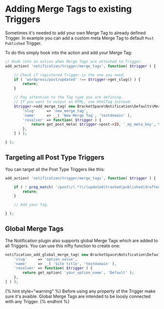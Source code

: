 # Adding Merge Tags to existing Triggers

Sometimes it's needed to add your own Merge Tag to already defined Trigger. In example you can add a custom meta Merge Tag to default `Post Published` Trigger.

To do this simply hook into the action and add your Merge Tag:

```php
// Hook into an action when Merge Tags are attached to Trigger.
add_action( 'notification/trigger/merge_tags', function( $trigger ) {

	// Check if registered Trigger is the one you need.
	if ( 'wordpress/post/updated' !== $trigger->get_slug() ) {
		return;
	}

	// Pay attention to the Tag type you are defining.
	// If you want to output an HTML, use HtmlTag instead.
	$trigger->add_merge_tag( new BracketSpace\Notification\Defaults\MergeTag\StringTag( [
		'slug'     => 'new_merge_tag',
		'name'     => __( 'New Merge Tag', 'textdomain' ),
		'resolver' => function( $trigger ) {
			return get_post_meta( $trigger->post->ID, '_my_meta_key', true );
		},
	] ) );

} );
```

## Targeting all Post Type Triggers

You can target all the Post Type Triggers like this:

```php
add_action( 'notification/trigger/merge_tags', function( $trigger ) {

	if ( ! preg_match( '/post\/(.*)\/(updated|trashed|published|drafted|added|pending|scheduled)/', $trigger->get_slug() )
		return;
	}

	// Add your Tag.

} );
```

## Global Merge Tags

The Notification plugin also supports global Merge Tags which are added to all Triggers. You can use this nifty function to create one:

```php
notification_add_global_merge_tag( new BracketSpace\Notification\Defaults\MergeTag\StringTag( [
	'slug'     => 'option_value',
	'name'     => __( 'Site title', 'textdomain' ),
	'resolver' => function( $trigger ) {
		return get_option( 'your_option_name', 'Default' );
	},
] ) );
```

{% hint style="warning" %}
Before using any property of the Trigger make sure it's avaible. Global Merge Tags are intended to be loosly connected with any Trigger.
{% endhint %}

